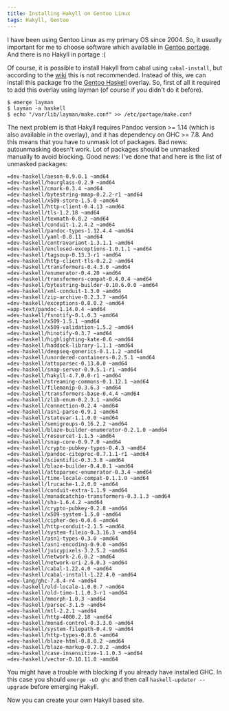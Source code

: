 ```yaml
---
title: Installing Hakyll on Gentoo Linux
tags: Hakyll, Gentoo
---
```


I have been using Gentoo Linux as my primary OS since 2004.  So, it usually
important for me to choose software which available in [Gentoo
portage](http://packages.gentoo.org).  And there is no Hakyll in portage :(  

Of course, it is possible to install Hakyll from cabal using `cabal-install`,
but according to the [wiki](https://wiki.gentoo.org/wiki/Haskell#Cabal) this is
not recommended.  Instead of this, we can install this package fro the
[Gentoo Haskell](https://github.com/gentoo-haskell/gentoo-haskell) overlay.  So,
first of all it required to add this overlay using layman (of course if you
didn't do it before).

```
$ emerge layman
$ layman -a haskell
$ echo "/var/lib/layman/make.conf" >> /etc/portage/make.conf
```

The next problem is that Hakyll requires Pandoc version >= 1.14 (which is also
available in the overlay), and it has dependency on GHC >= 7.8.  And this means
that you have to unmask lot of packages.  Bad news: autounmasking doesn't work.
Lot of packages should be unmasked manually to avoid blocking. Good news: I've
done that and here is the list of unmasked packages:

```
=dev-haskell/aeson-0.9.0.1 ~amd64
=dev-haskell/hourglass-0.2.9 ~amd64
=dev-haskell/cmark-0.3.4 ~amd64
=dev-haskell/bytestring-mmap-0.2.2-r1 ~amd64
=dev-haskell/x509-store-1.5.0 ~amd64
=dev-haskell/http-client-0.4.13 ~amd64
=dev-haskell/tls-1.2.18 ~amd64
=dev-haskell/texmath-0.8.2 ~amd64
=dev-haskell/conduit-1.2.4.2 ~amd64
=dev-haskell/pandoc-types-1.12.4.4 ~amd64
=dev-haskell/yaml-0.8.11 ~amd64
=dev-haskell/contravariant-1.3.1.1 ~amd64
=dev-haskell/enclosed-exceptions-1.0.1.1 ~amd64
=dev-haskell/tagsoup-0.13.3-r1 ~amd64
=dev-haskell/http-client-tls-0.2.2 ~amd64
=dev-haskell/transformers-0.4.3.0 ~amd64
=dev-haskell/enumerator-0.4.20 ~amd64
=dev-haskell/transformers-compat-0.4.0.4 ~amd64
=dev-haskell/bytestring-builder-0.10.6.0.0 ~amd64
=dev-haskell/xml-conduit-1.3.0 ~amd64
=dev-haskell/zip-archive-0.2.3.7 ~amd64
=dev-haskell/exceptions-0.8.0.2 ~amd64
=app-text/pandoc-1.14.0.4 ~amd64
=dev-haskell/fsnotify-0.1.0.3 ~amd64
=dev-haskell/x509-1.5.1 ~amd64
=dev-haskell/x509-validation-1.5.2 ~amd64
=dev-haskell/hinotify-0.3.7 ~amd64
=dev-haskell/highlighting-kate-0.6 ~amd64
=dev-haskell/haddock-library-1.1.1 ~amd64
=dev-haskell/deepseq-generics-0.1.1.2 ~amd64
=dev-haskell/unordered-containers-0.2.5.1 ~amd64
=dev-haskell/attoparsec-0.13.0.0 ~amd64
=dev-haskell/snap-server-0.9.5.1-r1 ~amd64
=dev-haskell/hakyll-4.7.0.0-r1 ~amd64
=dev-haskell/streaming-commons-0.1.12.1 ~amd64
=dev-haskell/filemanip-0.3.6.3 ~amd64
=dev-haskell/transformers-base-0.4.4 ~amd64
=dev-haskell/zlib-enum-0.2.3.1 ~amd64
=dev-haskell/connection-0.2.4 ~amd64
=dev-haskell/asn1-parse-0.9.1 ~amd64
=dev-haskell/statevar-1.1.0.0 ~amd64
=dev-haskell/semigroups-0.16.2.2 ~amd64
=dev-haskell/blaze-builder-enumerator-0.2.1.0 ~amd64
=dev-haskell/resourcet-1.1.5 ~amd64
=dev-haskell/snap-core-0.9.7.0 ~amd64
=dev-haskell/crypto-pubkey-types-0.4.3 ~amd64
=dev-haskell/pandoc-citeproc-0.7.1.1-r1 ~amd64
=dev-haskell/scientific-0.3.3.8 ~amd64
=dev-haskell/blaze-builder-0.4.0.1 ~amd64
=dev-haskell/attoparsec-enumerator-0.3.4 ~amd64
=dev-haskell/time-locale-compat-0.1.1.0 ~amd64
=dev-haskell/lrucache-1.2.0.0 ~amd64
=dev-haskell/conduit-extra-1.1.9 ~amd64
=dev-haskell/monadcatchio-transformers-0.3.1.3 ~amd64
=dev-haskell/sha-1.6.4.2 ~amd64
=dev-haskell/crypto-pubkey-0.2.8 ~amd64
=dev-haskell/x509-system-1.5.0 ~amd64
=dev-haskell/cipher-des-0.0.6 ~amd64
=dev-haskell/http-conduit-2.1.5 ~amd64
=dev-haskell/system-fileio-0.3.16.3 ~amd64
=dev-haskell/asn1-types-0.3.0 ~amd64
=dev-haskell/asn1-encoding-0.9.0 ~amd64
=dev-haskell/juicypixels-3.2.5.2 ~amd64
=dev-haskell/network-2.6.0.2 ~amd64
=dev-haskell/network-uri-2.6.0.3 ~amd64
=dev-haskell/cabal-1.22.4.0 ~amd64
=dev-haskell/cabal-install-1.22.4.0 ~amd64
=dev-lang/ghc-7.8.4-r4 ~amd64
=dev-haskell/old-locale-1.0.0.7 ~amd64
=dev-haskell/old-time-1.1.0.3-r1 ~amd64
=dev-haskell/mmorph-1.0.3 ~amd64
=dev-haskell/parsec-3.1.5 ~amd64
=dev-haskell/mtl-2.2.1 ~amd64
=dev-haskell/http-4000.2.18 ~amd64
=dev-haskell/monad-control-0.3.3.0 ~amd64
=dev-haskell/system-filepath-0.4.9 ~amd64
=dev-haskell/http-types-0.8.6 ~amd64
=dev-haskell/blaze-html-0.8.0.2 ~amd64
=dev-haskell/blaze-markup-0.7.0.2 ~amd64
=dev-haskell/case-insensitive-1.1.0.3 ~amd64
=dev-haskell/vector-0.10.11.0 ~amd64
```

You might have a trouble with blocking if you already have installed GHC.  In
this case you should `emerge -uD ghc` and then call `haskell-updater --upgrade`
before emerging Hakyll.

Now you can create your own Hakyll based site.
